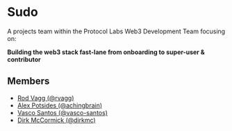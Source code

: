 # Sudo

A projects team within the Protocol Labs Web3 Development Team focusing on:

**Building the web3 stack fast-lane from onboarding to super-user & contributor**

## Members

 * [Rod Vagg (@rvagg)](https://github.com/rvagg)
 * [Alex Potsides (@achingbrain)](https://github.com/achingbrain)
 * [Vasco Santos (@vasco-santos)](https://github.com/vasco-santos)
 * [Dirk McCormick (@dirkmc)](https://github.com/dirkmc)


